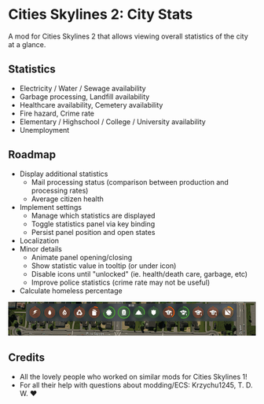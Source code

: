 # Cities Skylines 2: City Stats

A mod for Cities Skylines 2 that allows viewing overall statistics of the city at a glance.

## Statistics

- Electricity / Water / Sewage availability
- Garbage processing, Landfill availability
- Healthcare availability, Cemetery availability
- Fire hazard, Crime rate
- Elementary / Highschool / College / University availability
- Unemployment

## Roadmap

- Display additional statistics
  - Mail processing status (comparison between production and processing rates)
  - Average citizen health
- Implement settings
  - Manage which statistics are displayed
  - Toggle statistics panel via key binding
  - Persist panel position and open states
- Localization
- Minor details
  - Animate panel opening/closing
  - Show statistic value in tooltip (or under icon)
  - Disable icons until "unlocked" (ie. health/death care, garbage, etc)
  - Improve police statistics (crime rate may not be useful)
- Calculate homeless percentage

![screenshot](./CityStats/Properties/Screenshots/screenshot_4_closeup.png)

## Credits

- All the lovely people who worked on similar mods for Cities Skylines 1!
- For all their help with questions about modding/ECS: Krzychu1245, T. D. W. ♥
